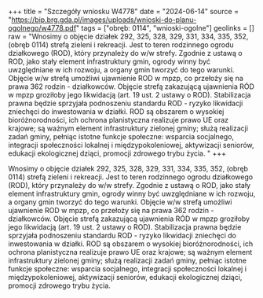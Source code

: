 +++
title = "Szczegóły wniosku W4778"
date = "2024-06-14"
source = "https://bip.brg.gda.pl/images/uploads/wnioski-do-planu-ogolnego/w4778.pdf"
tags = ["obręb: 0114", "wnioski-ogolne"]
geolinks = []
raw = "Wnosimy o objęcie działek 292, 325, 328, 329, 331, 334, 335, 352, (obręb 0114) strefą zieleni i rekreacji. Jest to teren rodzinnego ogrodu działkowego (ROD), który przynależy do w/w strefy. Zgodnie z ustawą o ROD, jako stały element infrastruktury gmin, ogrody winny być uwzględniane w ich rozwoju, a organy gmin tworzyć do tego warunki. Objęcie w/w strefą umożliwi ujawnienie ROD w mpzp, co przełoży się na prawa 362 rodzin - działkowców. Objęcie strefą zakazującą ujawnienia RÓD w mpzp groziłoby jego likwidacją (art. 19 ust. 2 ustawy o ROD). Stabilizacja prawna będzie sprzyjała podnoszeniu standardu ROD - ryzyko likwidacji zniechęci do inwestowania w działki. ROD są obszarem o wysokiej bioróżnorodności, ich ochrona planistyczna realizuje prawo UE oraz krajowe; są ważnym element infrastruktury zielonej gminy; służą realizacji zadań gminy, pełniąc istotne funkcje społeczne: wsparcia socjalnego, integracji społeczności lokalnej i międzypokoleniowej, aktywizacji seniorów, edukacji ekologicznej dziąci, promocji zdrowego trybu życia. "
+++

Wnosimy o objęcie działek 292, 325, 328, 329, 331, 334, 335, 352, (obręb 0114) strefą zieleni i
rekreacji. Jest to teren rodzinnego ogrodu działkowego (ROD), który przynależy do w/w strefy. Zgodnie z
ustawą o ROD, jako stały element infrastruktury gmin, ogrody winny być uwzględniane w ich rozwoju, a organy
gmin tworzyć do tego warunki. Objęcie w/w strefą umożliwi ujawnienie ROD w mpzp, co przełoży się na prawa
362 rodzin - działkowców. Objęcie strefą zakazującą ujawnienia RÓD w mpzp groziłoby jego likwidacją (art.
19 ust. 2 ustawy o ROD). Stabilizacja prawna będzie sprzyjała podnoszeniu standardu ROD - ryzyko likwidacji
zniechęci do inwestowania w działki. ROD są obszarem o wysokiej bioróżnorodności, ich ochrona planistyczna
realizuje prawo UE oraz krajowe; są ważnym element infrastruktury zielonej gminy; służą realizacji zadań
gminy, pełniąc istotne funkcje społeczne: wsparcia socjalnego, integracji społeczności lokalnej i
międzypokoleniowej, aktywizacji seniorów, edukacji ekologicznej dziąci, promocji zdrowego trybu życia.



